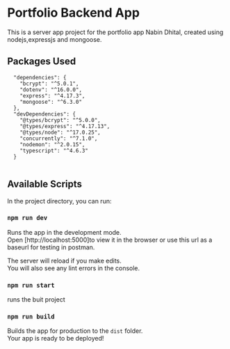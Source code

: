 # Portfolio Backend App

This is a server app project for the portfolio app Nabin Dhital, created using nodejs,expressjs and mongoose.

## Packages Used

```
  "dependencies": {
    "bcrypt": "^5.0.1",
    "dotenv": "^16.0.0",
    "express": "^4.17.3",
    "mongoose": "^6.3.0"
  },
  "devDependencies": {
    "@types/bcrypt": "^5.0.0",
    "@types/express": "^4.17.13",
    "@types/node": "^17.0.25",
    "concurrently": "^7.1.0",
    "nodemon": "^2.0.15",
    "typescript": "^4.6.3"
  }
  
```

## Available Scripts

In the project directory, you can run:

### `npm run dev`

Runs the app in the development mode.\
Open [http://localhost:5000]to view it in the browser or use this url as a baseurl for testing in postman.

The server will reload if you make edits.\
You will also see any lint errors in the console.

### `npm run start`

runs the buit project

### `npm run build`

Builds the app for production to the `dist` folder.\
Your app is ready to be deployed!
